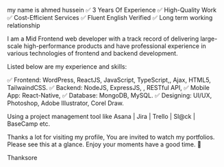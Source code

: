 my name is ahmed hussein 
✅ 3 Years Of Experience
✅ High-Quality Work
✅ Cost-Efficient Services
✅ Fluent English Verified
✅ Long term working relationship

I am a Mid Frontend web developer with a track record of delivering large-scale high-performance products and have professional experience in various technologies of frontend and backend development.

Listed below are my experience and skills:

✅ Frontend: WordPress, ReactJS, JavaScript, TypeScript,, Ajax, HTML5, TailwaindCSS.
✅ Backend: NodeJS, ExpressJS,  , RESTful API, 
✅ Mobile App: React-Native,
✅ Database:  MongoDB, MySQL.
✅ Designing: UI/UX, Photoshop,  Adobe Illustrator, Corel Draw.

Using a project management tool like Asana | Jira | Trello | Sl@ck | BaseCamp etc.

Thanks a lot for visiting my profile, You are invited to watch my portfolios. Please see this at a glance. Enjoy your moments have a good time. 🙂

Thanksore
<!---
ahmed54047/ahmed54047 is a ✨ special ✨ repository because its `README.md` (this file) appears on your GitHub profile.
You can click the Preview link to take a look at your changes.
--->
